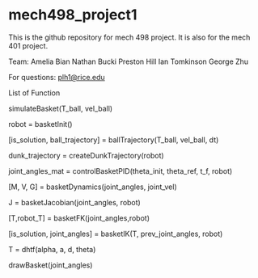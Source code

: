 # mech498_project1
This is the github repository for mech 498 project. It is also for the mech 401 project. 

Team:
Amelia Bian
Nathan Bucki
Preston Hill
Ian Tomkinson
George Zhu

For questions:
plh1@rice.edu

List of Function

simulateBasket(T_ball, vel_ball)

robot = basketInit()

[is_solution, ball_trajectory] = ballTrajectory(T_ball, vel_ball, dt)

dunk_trajectory = createDunkTrajectory(robot)

joint_angles_mat = controlBasketPID(theta_init, theta_ref, t_f, robot)

[M, V, G] = basketDynamics(joint_angles, joint_vel)

J = basketJacobian(joint_angles, robot)

[T,robot_T] = basketFK(joint_angles,robot)

[is_solution, joint_angles] = basketIK(T, prev_joint_angles, robot)

T = dhtf(alpha, a, d, theta)

drawBasket(joint_angles)
